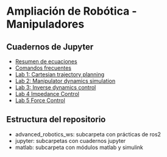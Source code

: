 # Ampliación de Robótica - Manipuladores

## Cuadernos de Jupyter

- [Resumen de ecuaciones](jupyter/Ecuaciones.ipynb)
- [Comandos frecuentes](jupyter/FAQ.ipynb)
- [Lab 1: Cartesian trajectory planning](jupyter/lab1/lab1.ipynb)
- [Lab 2: Manipulator dynamics simulation](jupyter/lab2/lab2.ipynb)
- [Lab 3: Inverse dynamics control](jupyter/lab3/lab3.ipynb)
- [Lab 4 Impedance Control](jupyter/lab4/lab4.ipynb)
- [Lab 5 Force Control](jupyter/lab5/lab5.ipynb)

## Estructura del repositorio

- advanced_robotics_ws: subcarpeta con prácticas de ros2
- jupyter: subcarpetas con cuadernos jupyter
- matlab: subcarpeta con módulos matlab y simulink

